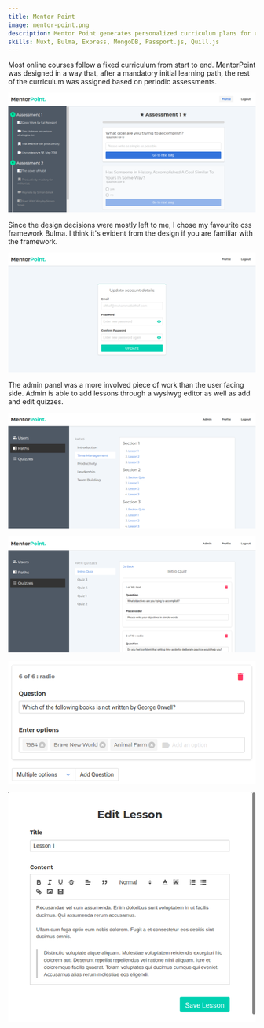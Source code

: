 ```yaml
---
title: Mentor Point
image: mentor-point.png
description: Mentor Point generates personalized curriculum plans for users based on assessments.
skills: Nuxt, Bulma, Express, MongoDB, Passport.js, Quill.js
---
```

Most online courses follow a fixed curriculum from start to end. MentorPoint was
designed in a way that, after a mandatory initial learning path, the rest of the
curriculum was assigned based on periodic assessments.

![mentor point](/assets/images/works/mentor-point.png)


Since the design decisions were mostly left to me, I chose my favourite css
framework Bulma. I think it's evident from the design if you are familiar with
the framework.

![mentor point](/assets/images/works/mentor-point-1.png)

The admin panel was a more involved piece of work than the user facing side.
Admin is able to add lessons through a wysiwyg editor as well as add and edit
quizzes.

![mentor point](/assets/images/works/mentor-point-3.png)

![mentor point](/assets/images/works/mentor-point-2.png)

<div class="post-gallery">

![mentor point](/assets/images/works/mentor-point-5.png)

![mentor point](/assets/images/works/mentor-point-6.png)

</div>

